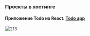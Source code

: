 ### Проекты в хостинге

<h4 align="left">Приложение Todo на React: <a href="https://react-hooks-607c6-default-rtdb.firebaseio.com/" target="_blank">Todo app</a></h4>

![213](https://user-images.githubusercontent.com/52714747/103359805-c601c080-4ae2-11eb-89ee-565b5516377f.PNG)


